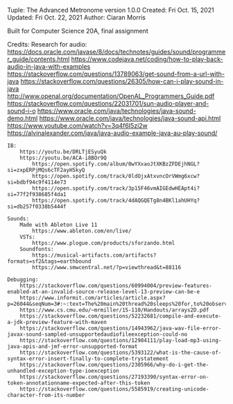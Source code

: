 Tuple: The Advanced Metronome
version 1.0.0
Created: Fri Oct. 15, 2021
Updated: Fri Oct. 22, 2021
Author: Ciaran Morris

Built for Computer Science 20A, final assignment

Credits:
    Research for audio:
        https://docs.oracle.com/javase/8/docs/technotes/guides/sound/programmer_guide/contents.html
        https://www.codejava.net/coding/how-to-play-back-audio-in-java-with-examples
        https://stackoverflow.com/questions/13789063/get-sound-from-a-url-with-java
        https://stackoverflow.com/questions/26305/how-can-i-play-sound-in-java
        http://www.openal.org/documentation/OpenAL_Programmers_Guide.pdf
        https://stackoverflow.com/questions/22031701/sun-audio-player-and-sound-i-o
        https://www.oracle.com/java/technologies/java-sound-demo.html
        https://www.oracle.com/java/technologies/java-sound-api.html
        https://www.youtube.com/watch?v=3q4f6I5zi2w
        https://alvinalexander.com/java/java-audio-example-java-au-play-sound/
    
    IB:
        https://youtu.be/DRLTjESyuQk
        https://youtu.be/ACA-i8BOr9Q
            https://open.spotify.com/album/0wYXxaoJtXKBzZFDEjhNGL?si=zxpERPjMQs6cTF2ayH5kyQ
            https://open.spotify.com/track/0ldOjxAtxvncOrVWmg6xcw?si=bdbf94c9f4114e73
            https://open.spotify.com/track/3p15F46vmAIGEdwHEApt4i?si=77f2f938685f4da1
            https://open.spotify.com/track/4dAQGQETg8n4BKl1ahUHYq?si=db257f0338b5444f
    
    Sounds:
        Made with Ableton Live 11
            https://www.ableton.com/en/live/
        VSTs:
            https://www.plogue.com/products/sforzando.html
        Soundfonts:
            https://musical-artifacts.com/artifacts?formats=sf2&tags=earthbound
            https://www.smwcentral.net/?p=viewthread&t=88116
    
    Debugging:
        https://stackoverflow.com/questions/60994004/preview-features-enabled-at-an-invalid-source-release-level-13-preview-can-be-e
        https://www.informit.com/articles/article.aspx?p=26044&seqNum=3#:~:text=The%20main%20thread%20sleeps%20for,to%20observe%20the%20same%20result.
        https://www.cs.cmu.edu/~mrmiller/15-110/Handouts/arrays2D.pdf
        https://stackoverflow.com/questions/52232681/compile-and-execute-a-jdk-preview-feature-with-maven
        https://stackoverflow.com/questions/14943962/java-wav-file-error-javax-sound-sampled-unsupportedaudiofileexception-could-no
        https://stackoverflow.com/questions/12984111/play-load-mp3-using-java-apis-and-jmf-error-unsupported-format
        https://stackoverflow.com/questions/5393122/what-is-the-cause-of-syntax-error-insert-finally-to-complete-trystatement
        https://stackoverflow.com/questions/2305966/why-do-i-get-the-unhandled-exception-type-ioexception
        https://stackoverflow.com/questions/27193390/syntax-error-on-token-annotationname-expected-after-this-token
        https://stackoverflow.com/questions/5585919/creating-unicode-character-from-its-number